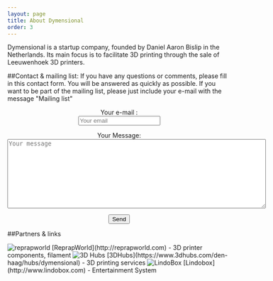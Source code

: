 ```yaml
---
layout: page
title: About Dymensional
order: 3
---
```


Dymensional is a startup company, founded by Daniel Aaron Bislip in the Netherlands. Its main focus is to facilitate 3D printing through the sale of Leeuwenhoek 3D printers.


##Contact & mailing list:
If you have any questions or comments, please fill in this contact form. You will be answered as quickly as possible. If you want to  be part of the mailing list, please just include your e-mail with the message "Mailing list"
<div align="center">
<form method="POST" action="//formspree.io/info@dymensional.nl">
				<p>Your e-mail :<br>
              <input type="email" name="_replyto" placeholder="Your email"></p>
              <p>Your Message:<br>
              <textarea rows="10" cols="70" name="message" placeholder="Your message"></textarea></p>
              <input type="text" name="_gotcha" style="display:none">
              <button type="submit">Send</button>
</form>
</div>

##Partners & links

<img src="http://reprapworld.com/templates/default/images/visuals/batavi_welcome.gif" alt="reprapworld">
[ReprapWorld](http://reprapworld.com) - 3D printer components, filament

<img src="http://upload.wikimedia.org/wikipedia/en/thumb/d/df/3D-Hubs-logo-vertical.png/233px-3D-Hubs-logo-vertical.png" alt="3D Hubs">
[3DHubs](https://www.3dhubs.com/den-haag/hubs/dymensional) - 3D printing services

<img src="http://www.lindobox.com/img/logo8.png" alt="LindoBox">
[Lindobox](http://www.lindobox.com) - Entertainment System

